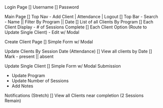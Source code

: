 Login Page
[] Username
[] Password

Main Page
[] Top Nav - Add Client | Attendance | Logout
[] Top Bar - Search - Name || Filter By Program || Date
[] List of all Clients By Program
[] Each Client Display - # of Sessions Complete
[] Each Client Option (Route to Update Single Client) - Edit w/ Modal

Create Client Page
[] Simple Form w/ Modal

Update Clients By Session Date (Attendance)
[] View all clients by Date
[] Mark - present || absent

Update Single Client
[] Simple Form w/ Modal Submission
- Update Program
- Update Number of Sessions
- Add Notes

Notifications (Stretch)
[] View all Clients near completion (2 Sessions Remain)